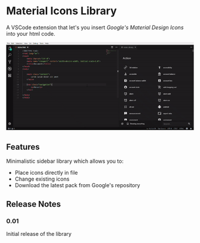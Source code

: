 # Material Icons Library

A VSCode extension that let's you insert *Google's Material Design Icons* into your html code.

![preview](images/preview.gif)

## Features

Minimalistic sidebar library which allows you to:
* Place icons directly in file
* Change existing icons
* Download the latest pack from Google's repository

## Release Notes

### 0.01
Initial release of the library